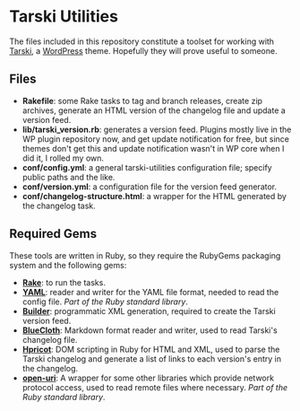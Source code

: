 # Tarski Utilities

The files included in this repository constitute a toolset for working with [Tarski](http://tarskitheme.com/ "An elegant, flexible WordPress theme"), a [WordPress](http://wordpress.org/) theme. Hopefully they will prove useful to someone.

## Files

  * __Rakefile__: some Rake tasks to tag and branch releases, create zip archives, generate an HTML version of the changelog file and update a version feed.
  * __lib/tarski_version.rb__: generates a version feed. Plugins mostly live in the WP plugin repository now, and get update notification for free, but since themes don't get this and update notification wasn't in WP core when I did it, I rolled my own.
  * __conf/config.yml__: a general tarski-utilities configuration file; specify public paths and the like.
  * __conf/version.yml__: a configuration file for the version feed generator.
  * __conf/changelog-structure.html__: a wrapper for the HTML generated by the changelog task.

## Required Gems

These tools are written in Ruby, so they require the RubyGems packaging system and the following gems:

  * [__Rake__](http://http://rake.rubyforge.org/ "Rake: Ruby Make"): to run the tasks.
  * [__YAML__](http://www.yaml.org/ "YAML: YAML Ain't Markup Language"): reader and writer for the YAML file format, needed to read the config file. _Part of the Ruby standard library_.
  * [__Builder__](http://builder.rubyforge.org/): programmatic XML generation, required to create the Tarski version feed.
  * [__BlueCloth__](http://www.devEiate.org/projects/BlueCloth "A Ruby impelementation of Markdown"): Markdown format reader and writer, used to read Tarski's changelog file.
  * [__Hpricot__](http://code.whytheluckystiff.net/hpricot/ "A fast and delightful HTML parser"): DOM scripting in Ruby for HTML and XML, used to parse the Tarski changelog and generate a list of links to each version's entry in the changelog.
  * [__open-uri__](http://www.ruby-doc.org/stdlib/libdoc/open-uri/rdoc/): A wrapper for some other libraries which provide network protocol access, used to read remote files where necessary. _Part of the Ruby standard library_.
